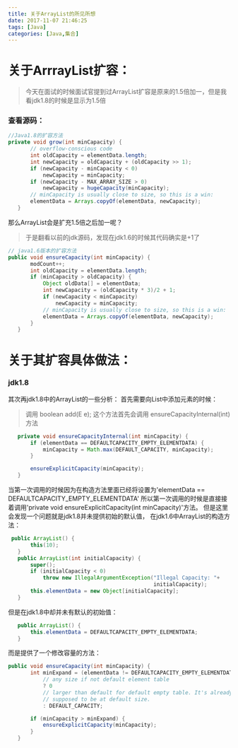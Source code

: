 ```yaml
---
title: 关于ArrayList的所见所想
date: 2017-11-07 21:46:25
tags: [Java]
categories: [Java,集合]
---
```


# 关于ArrrayList扩容：
 > 今天在面试的时候面试官提到过ArrayList扩容是原来的1.5倍加一，但是我看jdk1.8的时候是显示为1.5倍
 ### 查看源码：
 ```java
 //Java1.8的扩容方法
 private void grow(int minCapacity) {
        // overflow-conscious code
        int oldCapacity = elementData.length;
        int newCapacity = oldCapacity + (oldCapacity >> 1);
        if (newCapacity - minCapacity < 0)
            newCapacity = minCapacity;
        if (newCapacity - MAX_ARRAY_SIZE > 0)
            newCapacity = hugeCapacity(minCapacity);
        // minCapacity is usually close to size, so this is a win:
        elementData = Arrays.copyOf(elementData, newCapacity);
    }
 ```
 那么ArrayList会是扩充1.5倍之后加一呢？
 > 于是翻看以前的jdk源码，发现在jdk1.6的时候其代码确实是+1了
 ```java
 // java1.6版本的扩容方法
 public void ensureCapacity(int minCapacity) {
        modCount++;
        int oldCapacity = elementData.length;
        if (minCapacity > oldCapacity) {
            Object oldData[] = elementData;
            int newCapacity = (oldCapacity * 3)/2 + 1;
            if (newCapacity < minCapacity)
                newCapacity = minCapacity;
            // minCapacity is usually close to size, so this is a win:
            elementData = Arrays.copyOf(elementData, newCapacity);
        }
    }
 ```
# 关于其扩容具体做法：
### jdk1.8
 其次再jdk1.8中的ArrayList的一些分析：
 首先需要向List中添加元素的时候：
 > 调用 boolean add(E e);
 这个方法首先会调用 ensureCapacityInternal(int)方法
 ```java
    private void ensureCapacityInternal(int minCapacity) {
        if (elementData == DEFAULTCAPACITY_EMPTY_ELEMENTDATA) {
            minCapacity = Math.max(DEFAULT_CAPACITY, minCapacity);
        }

        ensureExplicitCapacity(minCapacity);
    }
 ```
 当第一次调用的时候因为在构造方法里面已经将设置为'elementData == DEFAULTCAPACITY_EMPTY_ELEMENTDATA'
 所以第一次调用的时候是直接接着调用'private void ensureExplicitCapacity(int minCapacity)'方法。
 但是这里会发现一个问题就是jdk1.8并未提供初始的默认值，
 在jdk1.6中ArrayList的构造方法：
 ```java
  public ArrayList() {
        this(10);
    }
    public ArrayList(int initialCapacity) {
        super();
        if (initialCapacity < 0)
            throw new IllegalArgumentException("Illegal Capacity: "+
                                               initialCapacity);
        this.elementData = new Object[initialCapacity];
    }
 ```
 但是在jdk1.8中却并未有默认的初始值：
 ```java
    public ArrayList() {
        this.elementData = DEFAULTCAPACITY_EMPTY_ELEMENTDATA;
    }
 ```
 而是提供了一个修改容量的方法：
 ```java
 public void ensureCapacity(int minCapacity) {
        int minExpand = (elementData != DEFAULTCAPACITY_EMPTY_ELEMENTDATA)
            // any size if not default element table
            ? 0
            // larger than default for default empty table. It's already
            // supposed to be at default size.
            : DEFAULT_CAPACITY;

        if (minCapacity > minExpand) {
            ensureExplicitCapacity(minCapacity);
        }
    }
 ```


